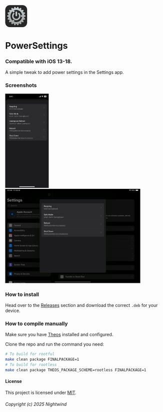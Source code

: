 <img width="70" src="Images/Icon.png">

# PowerSettings
### Compatible with iOS 13-18.
A simple tweak to add power settings in the Settings app.

### Screenshots
<img height="300" src="Images/iPhone-image.jpeg"> <img height="300" src="Images/iPad-image.png">

### How to install
Head over to the [Releases](https://github.com/NightwindDev/PowerSettings/releases) section and download the correct `.deb` for your device.

### How to compile manually
Make sure you have [Theos](https://github.com/theos/theos) installed and configured.

Clone the repo and run the command you need:
```bash
# To build for rootful
make clean package FINALPACKAGE=1
# To build for rootless
make clean package THEOS_PACKAGE_SCHEME=rootless FINALPACKAGE=1
```

#### License
This project is licensed under [MIT](LICENSE).

###### Copyright (c) 2025 Nightwind